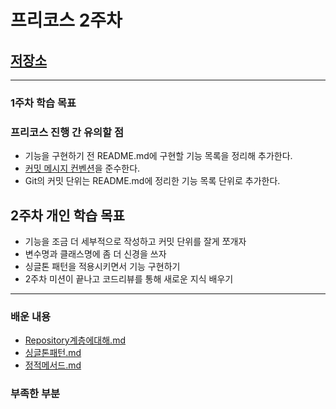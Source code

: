# 프리코스 2주차


## [저장소](https://github.com/SeongUk52/java-racingcar-7)


---
### 1주차 학습 목표



### 프리코스 진행 간 유의할 점
- 기능을 구현하기 전 README.md에 구현할 기능 목록을 정리해 추가한다.
- [커밋 메시지 컨벤션](https://gist.github.com/stephenparish/9941e89d80e2bc58a153)을 준수한다.
- Git의 커밋 단위는 README.md에 정리한 기능 목록 단위로 추가한다.


## 2주차 개인 학습 목표
- 기능을 조금 더 세부적으로 작성하고 커밋 단위를 잘게 쪼개자
- 변수명과 클래스명에 좀 더 신경을 쓰자
- 싱글톤 패턴을 적용시키면서 기능 구현하기
- 2주차 미션이 끝나고 코드리뷰를 통해 새로운 지식 배우기

---


### 배운 내용

- [Repository계층에대해.md](Repository%EA%B3%84%EC%B8%B5%EC%97%90%EB%8C%80%ED%95%B4.md)
- [싱글톤패턴.md](%EC%8B%B1%EA%B8%80%ED%86%A4%ED%8C%A8%ED%84%B4.md)
- [정적메서드.md](%EC%A0%95%EC%A0%81%EB%A9%94%EC%84%9C%EB%93%9C.md)

### 부족한 부분



